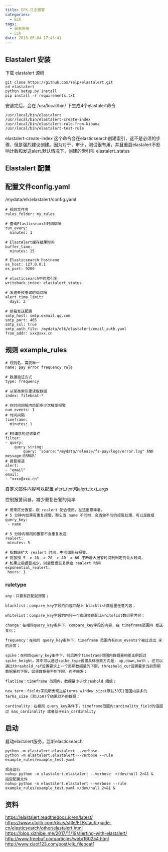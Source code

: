 ```yaml
---
title: EFK-日志报警
categories:
  - ELK
tags:
  - 日志系统
  - ELK
date: 2018-06-04 17:43:41
---
```



## Elastalert 安装
下载 elastalert 源码
```
git clone https://github.com/Yelp/elastalert.git
cd elastalert
python setup.py install
pip install -r requirements.txt

```

安装完后，会在 /usr/local/bin/ 下生成4个elastalert命令
```
/usr/local/bin/elastalert 
/usr/local/bin/elastalert-create-index  
/usr/local/bin/elastalert-rule-from-kibana  
/usr/local/bin/elastalert-test-rule
```

elastalert-create-index 这个命令会在elasticsearch创建索引，这不是必须的步骤，但是强烈建议创建。因为对于，审计，测试很有用，并且重启elastalert不影响计数和发送alert,默认情况下，创建的索引叫 elastalert_status

## Elastalert 配置

## 配置文件config.yaml
/mydata/elk/elastalert/config.yaml

```
# 规则文件夹
rules_folder: my_rules

# 查询Elasticsearch时间间隔
run_every:
  minutes: 1

# ElastAlert缓存结果时间
buffer_time:
  minutes: 15

# Elasticsearch hostname
es_host: 127.0.0.1
es_port: 9200

# elasticsearch中的索引名
writeback_index: elastalert_status

# 发送失败重试时间间隔
alert_time_limit:
  days: 2

# 邮箱发送配置
smtp_host: smtp.exmail.qq.com
smtp_port: 465
smtp_ssl: true
smtp_auth_file: /mydata/elk/elastalert/email_auth.yaml
from_addr: xxx@xxx.cn
```

## 规则 example_rules
```
# 规则名，需要唯一
name: pay error frequency rule

# 数据验证方式
type: frequency

# 从某类索引里读取数据
index: filebeat-*

# 在时间间隔内匹配多少次触发报警
num_events: 1
# 时间间隔
timeframe:
  minutes: 1

# ES请求的过滤条件
filter:
- query:
    query_string:
        query: 'source:"/mydata/release/fs-pay/logs/error.log" AND  message:ERROR'
# 报警渠道
alert:
- "email"
email:
- "xxxx@xxx.cn"
```

自定义邮件内容可以配置 alert_text和alert_text_args

控制报警风暴，减少重复告警的频率
```   
# 用来区分报警，跟 realert 配合使用，在这里意味着，
# 5 分钟内如果有重复报警，那么当 name 不同时，会当做不同的报警处理，可以是数组
query_key:
 - name

# 5 分钟内相同的报警不会重复发送
realert:
 minutes: 5

# 指数级扩大 realert 时间，中间如果有报警，
# 则按照 5 -> 10 -> 20 -> 40 -> 60 不断增大报警时间到制定的最大时间，
# 如果之后报警减少，则会慢慢恢复原始 realert 时间
exponential_realert:
 hours: 1
```

### ruletype
```
any：只要有匹配就报警；

blacklist：compare_key字段的内容匹配上 blacklist数组里任意内容；

whitelist：compare_key字段的内容一个都没能匹配上whitelist数组里内容；

change：在相同query_key条件下，compare_key字段的内容，在 timeframe范围内 发送变化；

frequency：在相同 query_key条件下，timeframe 范围内有num_events个被过滤出 来的异常；

spike：在相同query_key条件下，前后两个timeframe范围内数据量相差比例超过spike_height。其中可以通过spike_type设置具体涨跌方向是- up,down,both 。还可以通过threshold_ref设置要求上一个周期数据量的下限，threshold_cur设置要求当前周期数据量的下限，如果数据量不到下限，也不触发；

flatline：timeframe 范围内，数据量小于threshold 阈值；

new_term：fields字段新出现之前terms_window_size(默认30天)范围内最多的terms_size (默认50)个结果以外的数据；

cardinality：在相同 query_key条件下，timeframe范围内cardinality_field的值超过 max_cardinality 或者低于min_cardinality
```

## 启动
启动elastalert服务，监听elasticsearch
```
python -m elastalert.elastalert --verbose
python -m elastalert.elastalert --verbose --rule example_rules/example_test.yaml

后台运行
nohup python -m elastalert.elastalert --verbose  >/dev/null 2>&1 &
指定配置文件
nohup python -m elastalert.elastalert --verbose --rule example_rules/example_test.yaml >/dev/null 2>&1 &
```

## 资料
https://elastalert.readthedocs.io/en/latest/
https://www.ctolib.com/docs/sfile/ELKstack-guide-cn/elasticsearch/other/elastalert.html
https://blog.xizhibei.me/2017/11/19/alerting-with-elastalert/
http://www.freebuf.com/articles/web/160254.html
http://www.xiaot123.com/post/elk_filebeat1